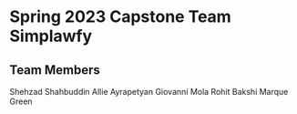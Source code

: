 # Spring 2023 Capstone Team Simplawfy

## Team Members
Shehzad Shahbuddin
Allie Ayrapetyan
Giovanni Mola
Rohit Bakshi
Marque Green
